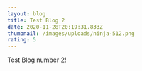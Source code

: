 ```yaml
---
layout: blog
title: Test Blog 2
date: 2020-11-28T20:19:31.833Z
thumbnail: /images/uploads/ninja-512.png
rating: 5
---
```

Test Blog number 2!